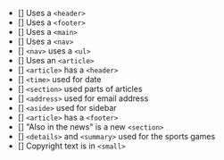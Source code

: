 - [] Uses a `<header>`
- [] Uses a `<footer>`
- [] Uses a `<main>`
- [] Uses a `<nav>`
- [] `<nav>` uses a `<ul>`
- [] Uses an `<article>`
- [] `<article>` has a `<header>`
- [] `<time>` used for date
- [] `<section>` used parts of articles
- [] `<address>` used for email address
- [] `<aside>` used for sidebar
- [] `<article>` has a `<footer>`
- [] "Also in the news" is a new `<section>`
- [] `<details>` and `<summary>` used for the sports games
- [] Copyright text is in `<small>`

